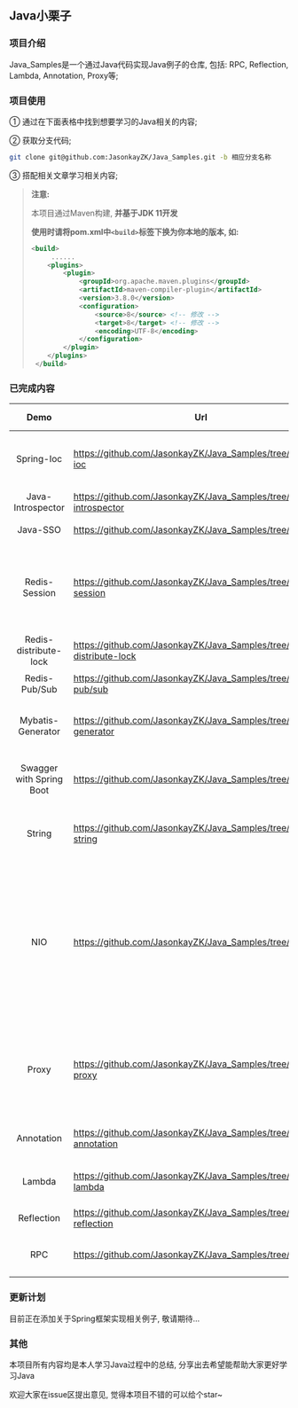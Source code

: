 ## Java小栗子

### 项目介绍

Java_Samples是一个通过Java代码实现Java例子的仓库, 包括: RPC, Reflection, Lambda, Annotation, Proxy等;

### 项目使用

① 通过在下面表格中找到想要学习的Java相关的内容;

② 获取分支代码;

```bash
git clone git@github.com:JasonkayZK/Java_Samples.git -b 相应分支名称
```

③ 搭配相关文章学习相关内容;

>   **注意:**
>
>   本项目通过Maven构建, **并基于JDK 11开发**
>
>   **使用时请将pom.xml中`<build>`标签下换为你本地的版本, 如:**
>
>   ```xml
>   <build>
>        ......
>       <plugins>
>           <plugin>
>               <groupId>org.apache.maven.plugins</groupId>
>               <artifactId>maven-compiler-plugin</artifactId>
>               <version>3.8.0</version>
>               <configuration>
>                   <source>8</source> <!-- 修改 -->
>                   <target>8</target> <!-- 修改 -->
>                   <encoding>UTF-8</encoding>
>               </configuration>
>           </plugin>
>       </plugins>
>    </build>
>    ```

### 已完成内容

|           Demo           | Url                                                          | Last Modified |                           Comment                            |
| :----------------------: | ------------------------------------------------------------ | :-----------: | :----------------------------------------------------------: |
|        Spring-Ioc        | https://github.com/JasonkayZK/Java_Samples/tree/spring-ioc   |  2020-03-02   | 文章: [实现一个简单的SpringIOC容器](https://jasonkayzk.github.io/2020/03/02/实现一个简单的SpringIOC容器/) |
|    Java-Introspector     | https://github.com/JasonkayZK/Java_Samples/tree/java-introspector |  2020-03-02   | 文章: [Java的内省技术](https://jasonkayzk.github.io/2020/03/02/Java的内省技术/) |
|         Java-SSO         | https://github.com/JasonkayZK/Java_Samples/tree/java-sso     |  2020-02-12   |                        **UNFINISHED**                        |
|      Redis-Session       | https://github.com/JasonkayZK/Java_Samples/tree/redis-session |  2020-02-10   | 通过Spring-Session-Data-redis实现<br />文章: [Redis实现分布式Session](https://jasonkayzk.github.io/2020/02/10/Redis实现分布式Session/) |
|  Redis-distribute-lock   | https://github.com/JasonkayZK/Java_Samples/tree/redis-distribute-lock |  2020-02-09   | 文章: [Redis面试相关问题](https://jasonkayzk.github.io/2020/02/05/Redis面试相关问题/) |
|      Redis-Pub/Sub       | https://github.com/JasonkayZK/Java_Samples/tree/redis-pub/sub |  2020-02-09   | 文章: [Redis面试相关问题](https://jasonkayzk.github.io/2020/02/05/Redis面试相关问题/) |
|    Mybatis-Generator     | https://github.com/JasonkayZK/Java_Samples/tree/mybatis-generator |  2020-01-15   | 文章: [mybatis-generator逆向工程总结](https://jasonkayzk.github.io/2020/01/15/mybatis-generator逆向工程总结/) |
| Swagger with Spring Boot | https://github.com/JasonkayZK/Java_Samples/tree/swagger      |  2020-01-02   | 文章: [SpringBoot集成Swagger](https://jasonkayzk.github.io/2020/01/02/SpringBoot集成Swagger/) |
|          String          | https://github.com/JasonkayZK/Java_Samples/tree/java-string  |  2019-10-02   | 文章: [为什么在Java中String被设计为不可变](https://jasonkayzk.github.io/2019/10/01/为什么在Java中String被设计为不可变/) |
|           NIO            | https://github.com/JasonkayZK/Java_Samples/tree/java-nio     |  2019-09-25   | 包括: IO(OIO)/NIO等<br />文章: [Java中的IO流](https://jasonkayzk.github.io/2019/11/25/Java中的IO流/)<br />[NIO相关基础篇之JDK](https://jasonkayzk.github.io/2019/09/25/NIO相关基础篇之JDK/)<br />[NIO相关基础篇之操作系统I-O模型](https://jasonkayzk.github.io/2019/09/26/NIO相关基础篇之操作系统I-O模型/)<br />[NIO相关基础篇之实战](https://jasonkayzk.github.io/2019/09/26/NIO相关基础篇之实战/) |
|          Proxy           | https://github.com/JasonkayZK/Java_Samples/tree/java-proxy   |  2019-09-18   | 包括: 静态/动态(JDK/CGLib)<br />文章: [Java中的代理模式-静态代理与动态代理](https://jasonkayzk.github.io/2019/09/18/Java中的代理模式-静态代理与动态代理/) |
|        Annotation        | https://github.com/JasonkayZK/Java_Samples/tree/java-annotation |  2019-09-18   | 文章: [Java Annotation总结](https://jasonkayzk.github.io/2019/09/17/Java-Annotation总结/) |
|          Lambda          | https://github.com/JasonkayZK/Java_Samples/tree/java-lambda  |  2019-09-16   | 文章: [Lambda表达式总结](https://jasonkayzk.github.io/2019/09/16/Lambda表达式总结/) |
|        Reflection        | https://github.com/JasonkayZK/Java_Samples/tree/java-reflection |  2019-09-14   | 文章: [Java反射基础总结](https://jasonkayzk.github.io/2019/09/14/Java反射基础总结/) |
|           RPC            | https://github.com/JasonkayZK/Java_Samples/tree/java-rpc     |  2019-09-14   | 文章: [Java实现的一个原生RPC例子](https://jasonkayzk.github.io/2019/09/13/Java实现的一个原生RPC例子/) |

### 更新计划

目前正在添加关于Spring框架实现相关例子, 敬请期待…

### 其他

本项目所有内容均是本人学习Java过程中的总结, 分享出去希望能帮助大家更好学习Java

欢迎大家在issue区提出意见, 觉得本项目不错的可以给个star~
